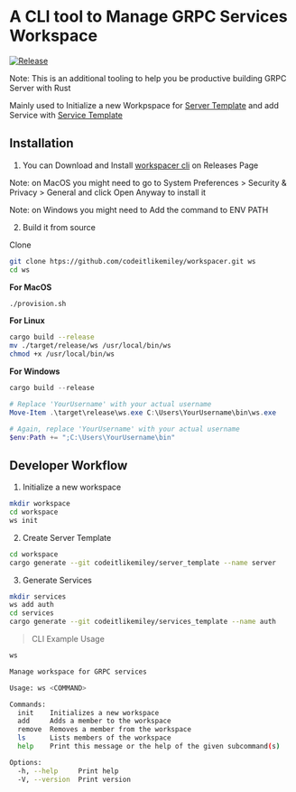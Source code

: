 # A CLI tool to Manage GRPC Services Workspace

[![Release](https://github.com/codeitlikemiley/workspacer/actions/workflows/rust_build.yml/badge.svg)](https://github.com/codeitlikemiley/workspacer/actions/workflows/rust_build.yml)

Note: This is an additional tooling to help you be productive building GRPC Server with Rust

Mainly used to Initialize a new Workpspace for [Server Template](https://github.com/codeitlikemiley/server_template) and add Service with [Service Template](https://github.com/codeitlikemiley/service_template)

## Installation

1. You can Download and Install [workspacer cli](https://github.com/codeitlikemiley/workspacer/releases) on Releases Page

Note: on MacOS you might need to go to System Preferences > Security & Privacy > General and click Open Anyway to install it

Note: on Windows you might need to Add the command to ENV PATH


2. Build it from source


Clone

```sh
git clone htps://github.com/codeitlikemiley/workspacer.git ws
cd ws
```

**For MacOS**
```sh
./provision.sh

```

**For Linux**

```sh
cargo build --release
mv ./target/release/ws /usr/local/bin/ws
chmod +x /usr/local/bin/ws
```

**For Windows**

```powershell
cargo build --release

# Replace 'YourUsername' with your actual username
Move-Item .\target\release\ws.exe C:\Users\YourUsername\bin\ws.exe

# Again, replace 'YourUsername' with your actual username
$env:Path += ";C:\Users\YourUsername\bin"
```

## Developer Workflow

1. Initialize a new workspace

```sh
mkdir workspace
cd workspace
ws init
```

2. Create Server Template

```sh
cd workspace
cargo generate --git codeitlikemiley/server_template --name server
```

3. Generate Services

```sh
mkdir services
ws add auth
cd services
cargo generate --git codeitlikemiley/services_template --name auth
```

> CLI Example Usage

```sh
ws

Manage workspace for GRPC services

Usage: ws <COMMAND>

Commands:
  init    Initializes a new workspace
  add     Adds a member to the workspace
  remove  Removes a member from the workspace
  ls      Lists members of the workspace
  help    Print this message or the help of the given subcommand(s)

Options:
  -h, --help     Print help
  -V, --version  Print version
```

